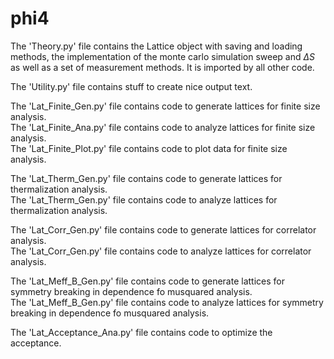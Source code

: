 # phi4

The 'Theory.py' file contains the Lattice object with saving and loading methods, the implementation of the monte carlo simulation sweep and $\Delta S$ as well as a set of measurement methods. It is imported by all other code.

The 'Utility.py' file contains stuff to create nice output text.

The 'Lat_Finite_Gen.py' file contains code to generate lattices for finite size analysis. \
The 'Lat_Finite_Ana.py' file contains code to analyze lattices for finite size analysis. \
The 'Lat_Finite_Plot.py' file contains code to plot data for finite size analysis.

The 'Lat_Therm_Gen.py' file contains code to generate lattices for thermalization analysis. \
The 'Lat_Therm_Gen.py' file contains code to analyze lattices for thermalization analysis.

The 'Lat_Corr_Gen.py' file contains code to generate lattices for correlator analysis. \
The 'Lat_Corr_Gen.py' file contains code to analyze lattices for correlator analysis.

The 'Lat_Meff_B_Gen.py' file contains code to generate lattices for symmetry breaking in dependence fo musquared analysis. \
The 'Lat_Meff_B_Gen.py' file contains code to analyze lattices for symmetry breaking in dependence fo musquared analysis.

The 'Lat_Acceptance_Ana.py' file contains code to optimize the acceptance.
